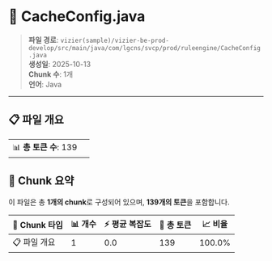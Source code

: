 # 📄 CacheConfig.java

> **파일 경로**: `vizier(sample)/vizier-be-prod-develop/src/main/java/com/lgcns/svcp/prod/ruleengine/CacheConfig.java`  
> **생성일**: 2025-10-13  
> **Chunk 수**: 1개  
> **언어**: Java
---


## 📋 파일 개요

| | |
|--|--|
| 📊 **총 토큰 수**: 139 |  |







## 🧩 Chunk 요약

이 파일은 총 **1개의 chunk**로 구성되어 있으며, **139개의 토큰**을 포함합니다.

| 🧩 Chunk 타입 | 📊 개수 | ⚡ 평균 복잡도 | 📝 총 토큰 | 📈 비율 |
|---------------|--------|-------------|----------|--------|
| 📋 파일 개요 | 1 | 0.0 | 139 | 100.0% |

